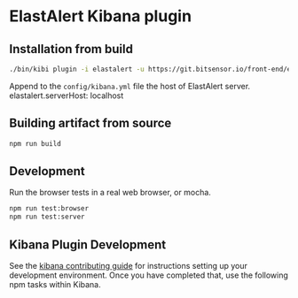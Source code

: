 # ElastAlert Kibana plugin

## Installation from build
```bash
./bin/kibi plugin -i elastalert -u https://git.bitsensor.io/front-end/elastalert-kibana-plugin/builds/5251/artifacts/file/build/elastalert-0.0.6.zip
```

Append to the `config/kibana.yml` file the host of ElastAlert server. 
elastalert.serverHost: localhost

## Building artifact from source

```bash
npm run build
```

## Development
Run the browser tests in a real web browser, or mocha. 
```bash
npm run test:browser
npm run test:server
```

## Kibana Plugin Development
See the [kibana contributing guide](https://github.com/elastic/kibana/blob/master/CONTRIBUTING.md) for instructions setting up your development environment. Once you have completed that, use the following npm tasks within Kibana.